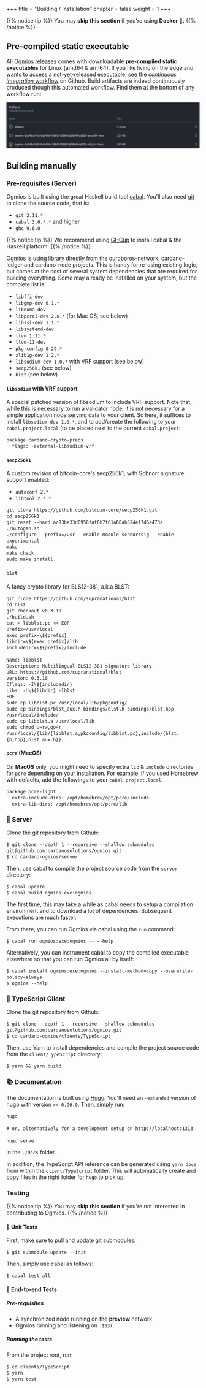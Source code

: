 +++
title = "Building / Installation"
chapter = false
weight = 1
+++

{{% notice tip %}}
You may **skip this section** if you're using **Docker 🐳.**
{{% /notice %}}

## Pre-compiled static executable

All [Ogmios releases](https://github.com/CardanoSolutions/ogmios/releases) comes with downloadable **pre-compiled static executables** for Linux (amd64 & arm64). If you like living on the edge and wants to access a not-yet-released executable, see the [_continuous integration_ workflow](https://github.com/CardanoSolutions/ogmios/actions/workflows/continuous-integration.yaml) on Github. Build artifacts are indeed continuously produced though this automated workflow. Find them at the bottom of any workflow run:

![](/build-artifacts.png)


## Building manually

### Pre-requisites (Server)

Ogmios is built using the great Haskell build tool [cabal](https://cabal.readthedocs.io/en). You'll also need [git](https://git-scm.com/) to clone the source code, that is:

- `git 2.11.*`
- `cabal 3.6.*.*` and higher
- `ghc 9.6.0`

{{% notice tip %}}
We recommend using [GHCup](https://www.haskell.org/ghcup/) to install cabal & the Haskell platform.
{{% /notice %}}

Ogmios is using library directly from the ouroboros-network, cardano-ledger and cardano-node projects. This is handy for re-using existing logic, but comes at the cost of several system dependencies that are required for building everything. Some may already be installed on your system, but the complete list is:

- `libffi-dev`
- `libgmp-dev 6.1.*`
- `libnuma-dev`
- `libpcre3-dev 2.8.*` (for Mac OS, see below)
- `libssl-dev 1.1.*`
- `libsystemd-dev`
- `llvm 1.11.*`
- `llvm-11-dev`
- `pkg-config 0.29.*`
- `zlib1g-dev 1.2.*`
- `libsodium-dev 1.0.*`  with VRF support (see below)
- `secp256k1` (see below)
- `blst` (see below)

#### `libsodium` with VRF support

A special patched version of libsodium to include VRF support. Note that, while this is necessary to run a validator node; it is not necessary for a simple application node serving data to your client. So here, it suffices to install `libsodium-dev 1.0.*`, and to add/create the following to your `cabal.project.local` (to be placed next to the current `cabal.project`:

  ```cabal
  package cardano-crypto-praos
    flags: -external-libsodium-vrf
  ```

#### `secp256k1`

A custom revision of bitcoin-core's secp256k1, with Schnorr signature support enabled:

- `autoconf 2.*`
- `libtool 2.*.*`

```console
git clone https://github.com/bitcoin-core/secp256k1.git
cd secp256k1
git reset --hard ac83be33d0956faf6b7f61a60ab524ef7d6a473a
./autogen.sh
./configure --prefix=/usr --enable-module-schnorrsig --enable-experimental
make
make check
sudo make install
```

#### `blst`

A fancy crypto library for BLS12-381, a.k.a BLST:

```console
git clone https://github.com/supranational/blst
cd blst
git checkout v0.3.10
./build.sh
cat > libblst.pc << EOF
prefix=/usr/local
exec_prefix=\${prefix}
libdir=\${exec_prefix}/lib
includedir=\${prefix}/include

Name: libblst
Description: Multilingual BLS12-381 signature library
URL: https://github.com/supranational/blst
Version: 0.3.10
Cflags: -I\${includedir}
Libs: -L\${libdir} -lblst
EOF
sudo cp libblst.pc /usr/local/lib/pkgconfig/
sudo cp bindings/blst_aux.h bindings/blst.h bindings/blst.hpp  /usr/local/include/
sudo cp libblst.a /usr/local/lib
sudo chmod u=rw,go=r /usr/local/{lib/{libblst.a,pkgconfig/libblst.pc},include/{blst.{h,hpp},blst_aux.h}}
```

#### `pcre` (MacOS)

On **MacOS** only, you might need to specify extra `lib` & `include` directories for `pcre` depending on your installation. For example, if you used Homebrew with defaults, add the followings to your `cabal.project.local`:

```cabal
package pcre-light
  extra-include-dirs: /opt/homebrew/opt/pcre/include
  extra-lib-dirs: /opt/homebrew/opt/pcre/lib
```

### 🔨 Server

Clone the git repository from Github:

```console
$ git clone --depth 1 --recursive --shallow-submodules git@github.com:cardanosolutions/ogmios.git
$ cd cardano-ogmios/server
```

Then, use cabal to compile the project source code from the `server` directory:

```console
$ cabal update
$ cabal build ogmios:exe:ogmios
```

The first time, this may take a while as cabal needs to setup a compilation environment and to download a lot of dependencies. Subsequent executions are much faster.

From there, you can run Ogmios via cabal using the `run` command:

```console
$ cabal run ogmios:exe:ogmios -- --help
```

Alternatively, you can instrument cabal to copy the compiled executable elsewhere so that you can run Ogmios all by itself:

```console
$ cabal install ogmios:exe:ogmios --install-method=copy --overwrite-policy=always
$ ogmios --help
```

### 🔨 TypeScript Client

Clone the git repository from Github:

```console
$ git clone --depth 1 --recursive --shallow-submodules git@github.com:cardanosolutions/ogmios.git
$ cd cardano-ogmios/clients/TypeScript
```

Then, use Yarn to install dependencies and compile the project source code from the
`client/TypeScript` directory:

```console
$ yarn && yarn build
```

### 📚 Documentation

The documentation is built using [Hugo](https://gohugo.io/documentation/). You'll need an `-extended` version of hugo with version `>= 0.96.0`. Then, simply run:

```
hugo

# or, alternatively for a development setup on http://localhost:1313

hugo serve
```

in the `./docs` folder.


In addition, the TypeScript API reference can be generated using `yarn docs` from within the `client/TypeScript` folder. This will automatically create and copy files in the right folder for `hugo` to pick up.

### Testing

{{% notice tip %}}
You may **skip this section** if you're not interested in contributing to Ogmios.
{{% /notice %}}

#### 🔧 Unit Tests

First, make sure to pull and update git submodules:

```console
$ git submodule update --init
```

Then, simply use cabal as follows:

```console
$ cabal test all
```

#### 💨 End-to-end Tests

##### Pre-requisites

- A synchronized node running on the **preview** network.
- Ogmios running and listening on `:1337`.

##### Running the tests

From the project root, run:

```console
$ cd clients/TypeScript
$ yarn
$ yarn test
```
